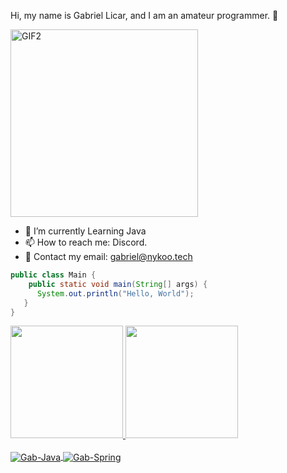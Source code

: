 Hi, my name is Gabriel Licar, and I am an amateur programmer. 👋
<!--<img alt="GIF2" src="https://64.media.tumblr.com/395f09abca072bc566906b15b4942658/3ba8feb270efaa76-8d/s400x600/ca0ecc996f11bd7998d503b1761b96f4098e0ed5.gifv" width = 200/>-->
<img alt="GIF2" src="./yorhello.gif" width = 300/>

- 🌱 I’m currently Learning Java
- 📫 How to reach me: Discord.
- 🥡 Contact my email: gabriel@nykoo.tech

```java
public class Main {
    public static void main(String[] args) {
      System.out.println("Hello, World");
   }
}
```
<div>
  <a href="https://ayo.so/nykoo">
  <img height="180em" src="https://github-readme-stats.vercel.app/api?username=GabrielLicar&show_icons=true&theme=monokai&include_all_commits=true&count_private=true"/>
  <img height="180em" src="https://github-readme-stats.vercel.app/api/top-langs/?username=GabrielLicar&layout=compact&langs_count=7&theme=monokai"/>
</div>

  <div style="display: inline_block"><br>
      <img align="center" alt="Gab-Java" src="https://img.shields.io/badge/Java-ED8B00?style=for-the-badge&logo=java&logoColor=white" />
      <img align="center" alt="Gab-Spring" src="https://img.shields.io/badge/Spring-6DB33F?style=for-the-badge&logo=spring&logoColor=white" />
</div>
  
##
